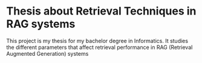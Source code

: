 # Thesis about Retrieval Techniques in RAG systems

This project is my thesis for my bachelor degree in Informatics. It studies the different parameters that affect retrieval performance in RAG (Retrieval Augmented Generation) systems
